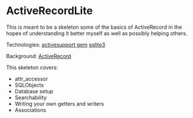 # ActiveRecordLite
This is meant to be a skeleton some of the basics of ActiveRecord in the hopes of understanding it better myself as well as possibly helping others.

Technologies:
[activesupport gem](https://rubygems.org/gems/activesupport/versions/5.0.0)
[sqlite3](https://www.sqlite.org/)

Background:
[ActiveRecord](http://guides.rubyonrails.org/active_record_basics.html)

This skeleton covers:
* attr_accessor
* SQLObjects
* Database setup
* Searchability
* Writing your own getters and writers
* Associations
